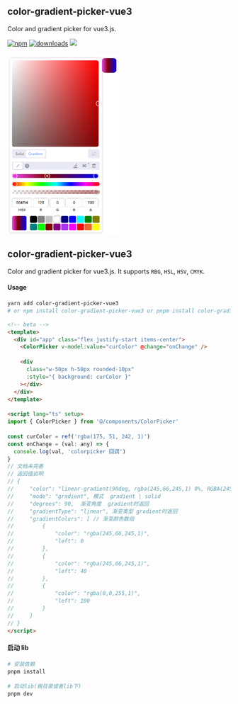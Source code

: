 <!--
 * @Descripttion:
 * @version:
 * @Author: June
 * @Date: 2023-03-17 22:02:02
 * @LastEditors: June
 * @LastEditTime: 2024-12-10 13:57:48
-->

## color-gradient-picker-vue3

Color and gradient picker for vue3.js.

[![npm](https://badgen.net/npm/v/color-gradient-picker-vue3)](https://www.npmjs.com/package/color-gradient-picker-vue3)
[![downloads](https://badgen.net/npm/dt/color-gradient-picker-vue3)](https://www.npmjs.com/package/color-gradient-picker-vue3)
<img src="https://img.shields.io/github/license/nihaojob/vue-fabric-editor" />

<img style="margin: 0 auto;" src="./imgs/introduct.png" width="50%" />




## color-gradient-picker-vue3

Color and gradient picker for vue3.js. It supports `RBG`, `HSL`, `HSV`, `CMYK`.

#### Usage

```bash
yarn add color-gradient-picker-vue3
# or npm install color-gradient-picker-vue3 or pnpm install color-gradient-picker-vue3
```
```html
<!-- beta -->
<template>
  <div id="app" class="flex justify-start items-center">
    <ColorPicker v-model:value="curColor" @change="onChange" />

    <div
      class="w-50px h-50px rounded-10px"
      :style="{ background: curColor }"
    ></div>
  </div>
</template>

<script lang="ts" setup>
import { ColorPicker } from '@/components/ColorPicker'

const curColor = ref('rgba(175, 51, 242, 1)')
const onChange = (val: any) => {
  console.log(val, 'colorpicker 回调')
}
// 文档未完善
// 返回值说明
// {
//     "color": "linear-gradient(90deg, rgba(245,66,245,1) 0%, RGBA(245,66,245,1) 40%, rgba(0,0,255,1) 100%)",  颜色字符串
//     "mode": "gradient", 模式  gradient | solid
//     "degrees": 90,  渐变角度  gradient时返回
//     "gradientType": "linear", 渐变类型 gradient时返回
//     "gradientColors": [ // 渐变颜色数组
//         {
//             "color": "rgba(245,66,245,1)",
//             "left": 0
//         },
//         {
//             "color": "rgba(245,66,245,1)",
//             "left": 40
//         },
//         {
//             "color": "rgba(0,0,255,1)",
//             "left": 100
//         }
//     ]
// }
</script>
```
#### 启动 lib

```bash
# 安装依赖
pnpm install

# 启动lib(根目录或者lib下)
pnpm dev
```
